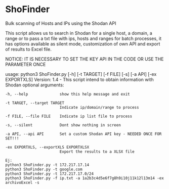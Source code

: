 # ShoFinder
Bulk scanning of Hosts and IPs using the Shodan API

This script allows us to search in Shodan for a single host, a domain, a range or to pass a txt file with ips, hosts and ranges for batch processes, it has options available as silent mode, customization of own API and export of results to Excel file.

NOTICE: IT IS NECESSARY TO SET THE KEY API IN THE CODE OR USE THE PARAMETER ONCE



usage: python3 ShoFinder.py [-h] [-t TARGET] [-f FILE] [-s] [-a API] [-ex EXPORTXLS] 
Version: 1.4 - This script intend to obtain information with Shodan 
optional arguments: 

    -h, --help              show this help message and exit 
  
    -t TARGET, --target TARGET 
                            Indicate ip/domain/range to process 
                        
    -f FILE, --file FILE    Indicate ip list file to process 
  
    -s, --silent            Dont show nothing in screen 
  
    -a API, --api API       Set a custom Shodan API key - NEEDED ONCE FOR SET!!!
  
    -ex EXPORTXLS, --exportXLS EXPORTXLSX 
                            Export the results to a XLSX file 

    Ej:
    python3 ShoFinder.py -t 172.217.17.14
    python3 ShoFinder.py -t google.com
    python3 ShoFinder.py -t 172.217.17.0/24
    python3 ShoFinder.py -f ip.txt -a 1a2b3c4d5e6f7g8h9i10j11k12l13m14 -ex archivoExcel -s
